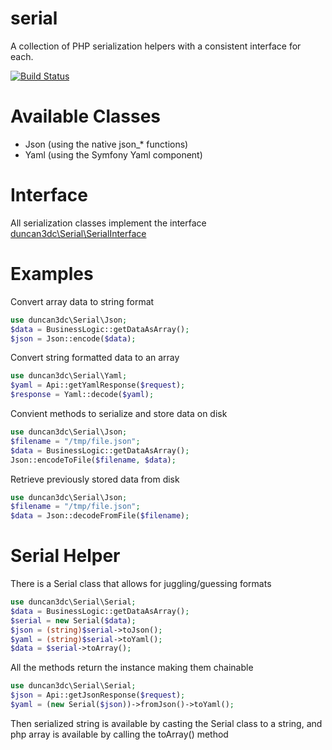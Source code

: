 serial
======

A collection of PHP serialization helpers with a consistent interface for each.

[![Build Status](https://travis-ci.org/duncan3dc/serial.svg?branch=master)](https://travis-ci.org/duncan3dc/serial)


Available Classes
=================

* Json (using the native json_* functions)
* Yaml (using the Symfony Yaml component)


Interface
=========

All serialization classes implement the interface [duncan3dc\Serial\SerialInterface](src/SerialInterface.php)


Examples
========

Convert array data to string format
```php
use duncan3dc\Serial\Json;
$data = BusinessLogic::getDataAsArray();
$json = Json::encode($data);
```

Convert string formatted data to an array
```php
use duncan3dc\Serial\Yaml;
$yaml = Api::getYamlResponse($request);
$response = Yaml::decode($yaml);
```

Convient methods to serialize and store data on disk
```php
use duncan3dc\Serial\Json;
$filename = "/tmp/file.json";
$data = BusinessLogic::getDataAsArray();
Json::encodeToFile($filename, $data);
```

Retrieve previously stored data from disk
```php
use duncan3dc\Serial\Json;
$filename = "/tmp/file.json";
$data = Json::decodeFromFile($filename);
```


Serial Helper
=============

There is a Serial class that allows for juggling/guessing formats
```php
use duncan3dc\Serial\Serial;
$data = BusinessLogic::getDataAsArray();
$serial = new Serial($data);
$json = (string)$serial->toJson();
$yaml = (string)$serial->toYaml();
$data = $serial->toArray();
```

All the methods return the instance making them chainable
```php
use duncan3dc\Serial\Serial;
$json = Api::getJsonResponse($request);
$yaml = (new Serial($json))->fromJson()->toYaml();
```

Then serialized string is available by casting the Serial class to a string, and php array is available by calling the toArray() method
